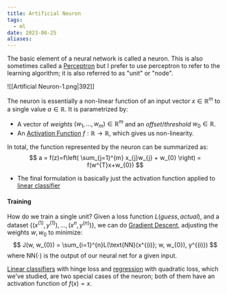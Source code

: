 ```yaml
---
title: Artificial Neuron
tags:
  - ml
date: 2023-06-25
aliases:
---
```

The basic element of a neural network is called a neuron. This is also sometimes called a [Perceptron](Perceptron.md) but I prefer to use perceptron to refer to the learning algorithm; it is also referred to as "unit" or "node".

![[Artificial Neuron-1.png|392]]

The neuron is essentially a non-linear function of an input vector $x \in \mathbb{R}^{m}$ to a single value $a \in \mathbb{R}$.  It is parametrized by:
- A vector of *weights* $(w_{1}, \dots, w_{m}) \in \mathbb{R}^{m}$ and an *offset*/*threshold* $w_{0} \in \mathbb{R}$.
- An [Activation Function](Activation%20Function.md) $f: \mathbb{R} \to \mathbb{R}$, which gives us non-linearity.

In total, the function represented by the neuron can be summarized as:
$$
a = f(z)=f\left( \sum_{j=1}^{m} x_{j}w_{j} + w_{0} \right) = f(w^{T}x+w_{0})
$$
- The final formulation is basically just the activation function applied to [linear classifier](Linear%20Classifier.md)

#### Training
How do we train a single unit? Given a loss function $L(guess, actual)$, and a dataset $\{ (x^{(1)}, y^{(1)}), \dots, (x^{n}, y^{(n)}) \}$, we can do [Gradient Descent](Gradient%20Descent.md), adjusting the weights $w, w_{0}$ to minimize:
$$
J(w, w_{0}) = \sum_{i=1}^{n}L(\text{NN}(x^{(i)}; w, w_{0}), y^{(i)})
$$
where $\text{NN}(\cdot)$ is the output of our neural net for a given input.

[Linear classifiers](Linear%20Classifier.md) with hinge loss and [regression](Regression.md) with quadratic loss, which we've studied, are two special cases of the neuron; both of them have an activation function of $f(x)=x$.